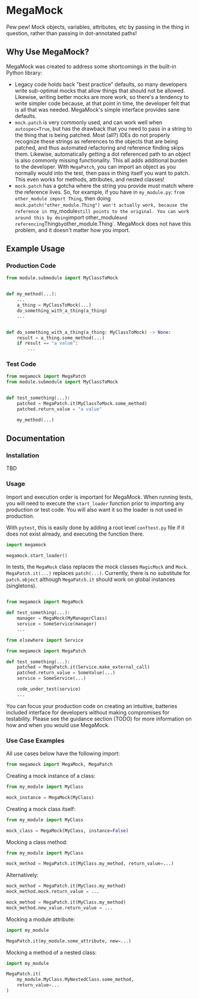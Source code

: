 # MegaMock

Pew pew! Mock objects, variables, attributes, etc by passing in the thing in question, rather than passing in dot-annotated paths!


## Why Use MegaMock?
MegaMock was created to address some shortcomings in the built-in Python library:
- Legacy code holds back "best practice" defaults, so many developers write sub-optimal mocks
  that allow things that should not be allowed. Likewise, writing better mocks are more work,
  so there's a tendency to write simpler code because, at that point in time, the developer
  felt that is all that was needed. MegaMock's simple interface provides sane defaults.
- `mock.patch` is very commonly used, and can work well when `autospec=True`, but has the drawback that
  you need to pass in a string to the thing that is being patched. Most (all?) IDEs do not properly
  recognize these strings as references to the objects that are being patched, and thus automated
  refactoring and reference finding skips them. Likewise, automatically getting a dot referenced path
  to an object is also commonly missing functionality. This all adds additional burden to the developer.
  With `MegaPatch`, you can import an object as you normally would into the test, then pass in thing
  itself you want to patch. This even works for methods, attributes, and nested classes!
- `mock.patch` has a gotcha where the string you provide must match where the reference lives.
  So, for example, if you have in `my_module.py`: `from other_module import Thing`, then doing
  `mock.patch("other_module.Thing") won't actually work, because the reference in `my_module` still
  points to the original. You can work around this by doing `import other_module` and referencing `Thing`
  by `other_module.Thing`. MegaMock does not have this problem, and it doesn't matter how you import.

## Example Usage

### Production Code
```python
from module.submodule import MyClassToMock


def my_method(...):
    ...
    a_thing = MyClassToMock(...)
    do_something_with_a_thing(a_thing)
    ...


def do_something_with_a_thing(a_thing: MyClassToMock) -> None:
    result = a_thing.some_method(...)
    if result == "a value":
        ...
```

### Test Code
```python
from megamock import MegaPatch
from module.submodule import MyClassToMock


def test_something(...):
    patched = MegaPatch.it(MyClassToMock.some_method)
    patched.return_value = "a value"

    my_method(...)
```

## Documentation

### Installation

TBD

### Usage

Import and execution order is important for MegaMock. When running tests, you will need to execute the `start_loader`
function prior to importing any production or test code. You will also want it so the loader is not used in production.

With `pytest`, this is easily done by adding a root level `conftest.py` file if it does not exist already, and executing
the function there.

```python
import megamock

megamock.start_loader()
```

In tests, the `MegaMock` class replaces the mock classes `MagicMock` and `Mock`. `MegaPatch.it(...)` replaces `patch(...)`.
Currently, there is no substitute for `patch.object` although `MegaPatch.it` should work on global instances (singletons).

```python

from megamock import MegaMock

def test_something(...):
    manager = MegaMock(MyManagerClass)
    service = SomeService(manager)
    ...
```

```python
from elsewhere import Service

from megamock import MegaPatch

def test_something(...):
    patched = MegaPatch.it(Service.make_external_call)
    patched.return_value = SomeValue(...)
    service = SomeService(...)

    code_under_test(service)
    ...
```

You can focus your production code on creating an intuitive, batteries included interface for developers
without making compromises for testability.
Please see the guidance section (TODO) for more information on how and when you would use MegaMock.

### Use Case Examples

All use cases below have the following import:

```python
from megamock import MegaMock, MegaPatch
```

Creating a mock instance of a class:

```python
from my_module import MyClass

mock_instance = MegaMock(MyClass)
```

Creating a mock class itself:

```python
from my_module import MyClass

mock_class = MegaMock(MyClass, instance=False)
```

Mocking a class method:

```python
from my_module import MyClass

mock_method = MegaPatch.it(MyClass.my_method, return_value=...)
```

Alternatively:
```python
mock_method = MegaPatch.it(MyClass.my_method)
mock_method.mock.return_value = ...
```

```python
mock_method = MegaPatch.it(MyClass.my_method)
mock_method.new_value.return_value = ...
```

Mocking a module attribute:

```python
import my_module

MegaPatch.it(my_module.some_attribute, new=...)
```

Mocking a method of a nested class:

```python
import my_module

MegaPatch.it(
    my_module.MyClass.MyNestedClass.some_method,
    return_value=...
)
```
